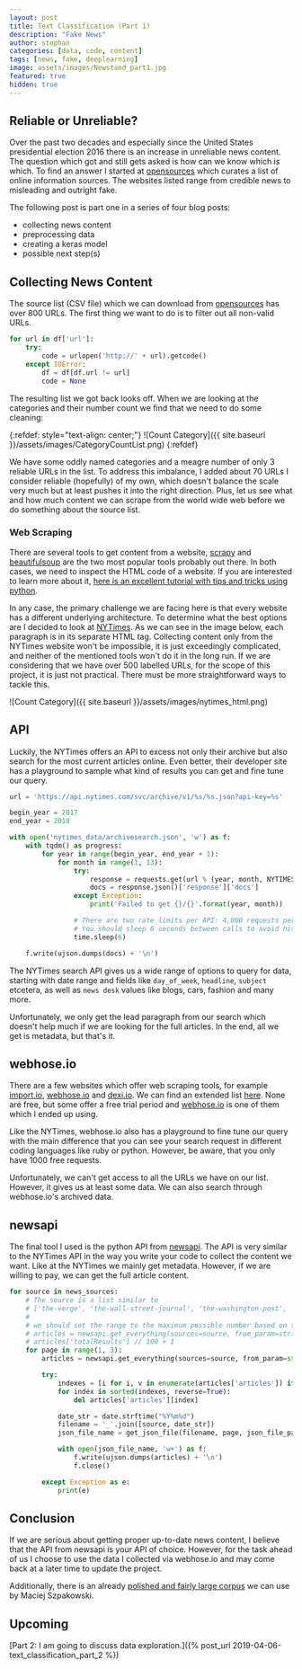 ```yaml
---
layout: post
title: Text Classification (Part 1)
description: "Fake News"
author: stephan
categories: [data, code, content]
tags: [news, fake, deeplearning]
image: assets/images/Newstand_part1.jpg
featured: true
hidden: true
---
```


## Reliable or Unreliable?

Over the past two decades and especially since the United States presidential election 2016 there is an increase in unreliable news content. The question which got and still gets asked is how can we know which is which. To find an answer I started at [opensources](http://www.opensources.co/) which curates a list of online information sources. The websites listed range from credible news to misleading and outright fake.

The following post is part one in a series of four blog posts:
- collecting news content
- preprocessing data
- creating a keras model
- possible next step(s)

## Collecting News Content

The source list (CSV file) which we can download from [opensources](http://www.opensources.co/)  has over 800 URLs. The first thing we want to do is to filter out all non-valid URLs.

```python
for url in df['url']:
    try:
        code = urlopen('http://' + url).getcode()
    except IOError:
        df = df[df.url != url]
        code = None
```

The resulting list we got back looks off. When we are looking at the categories and their number count we find that we need to do some cleaning:

{:refdef: style="text-align: center;"}
![Count Category]({{ site.baseurl }}/assets/images/CategoryCountList.png)
{:refdef}

We have some oddly named categories and a meagre number of only 3 reliable URLs in the list. To address this imbalance, I added about 70 URLs I consider reliable (hopefully) of my own, which doesn't balance the scale very much but at least pushes it into the right direction. Plus, let us see what and how much content we can scrape from the world wide web before we do something about the source list.

### Web Scraping

There are several tools to get content from a website, [scrapy](https://scrapy.org/) and [beautifulsoup](https://www.crummy.com/software/BeautifulSoup/) are the two most popular tools probably out there. In both cases, we need to inspect the HTML code of a website. If you are interested to learn more about it, [here is an excellent tutorial with tips and tricks using python](https://hackernoon.com/web-scraping-tutorial-with-python-tips-and-tricks-db070e70e071).

In any case, the primary challenge we are facing here is that every website has a different underlying architecture. To determine what the best options are I decided to look at [NYTimes](https://www.nytimes.com/). As we can see in the image below, each paragraph is in its separate HTML tag. Collecting content only from the NYTimes website won't be impossible, it is just exceedingly complicated, and neither of the mentioned tools won't do it in the long run. If we are considering that we have over 500 labelled URLs, for the scope of this project, it is just not practical. There must be more straightforward ways to tackle this.

![Count Category]({{ site.baseurl }}/assets/images/nytimes_html.png)

## API

Luckily, the NYTimes offers an API to excess not only their archive but also search for the most current articles online. Even better, their developer site has a playground to sample what kind of results you can get and fine tune our query.

```python
url = 'https://api.nytimes.com/svc/archive/v1/%s/%s.json?api-key=%s'

begin_year = 2017
end_year = 2018

with open('nytimes_data/archivesearch.json', 'w') as f:
    with tqdm() as progress:
        for year in range(begin_year, end_year + 1):
            for month in range(1, 13):
                try:
                    response = requests.get(url % (year, month, NYTIMES_TOKEN))
                    docs = response.json()['response']['docs']
                except Exception:
                    print('Failed to get {}/{}'.format(year, month))

                # There are two rate limits per API: 4,000 requests per day and 10 requests per minute.
                # You should sleep 6 seconds between calls to avoid hitting the per minute rate limit.
                time.sleep(6)

    f.write(ujson.dumps(docs) + '\n')
```

The NYTimes search API gives us a wide range of options to query for data, starting with date range and fields like `day_of_week`, `headline`, `subject` etcetera, as well as `news desk` values like blogs, cars, fashion and many more.

Unfortunately, we only get the lead paragraph from our search which doesn't help much if we are looking for the full articles. In the end, all we get is metadata, but that's it.

## webhose.io

There are a few websites which offer web scraping tools, for example [import.io](https://www.import.io/), [webhose.io](https://www.webhose.io/) and [dexi.io](https://dexi.io/). We can find an extended list [here](https://www.hongkiat.com/blog/web-scraping-tools/). None are free, but some offer a free trial period and [webhose.io](https://www.webhose.io/) is one of them which I ended up using.

Like the NYTimes, webhose.io also has a playground to fine tune our query with the main difference that you can see your search request in different coding languages like ruby or python. However, be aware, that you only have 1000 free requests.

Unfortunately, we can't get access to all the URLs we have on our list. However, it gives us at least some data. We can also search through webhose.io's archived data.

## newsapi

The final tool I used is the python API from [newsapi](https://newsapi.org/). The API is very similar to the NYTimes API in the way you write your code to collect the content we want. Like at the NYTimes we mainly get metadata. However, if we are willing to pay, we can get the full article content.

```python
for source in news_sources:
    # The source is a list similar to
    # ['the-verge', 'the-wall-street-journal', 'the-washington-post', 'the-washington-times', 'time', 'usa-today', 'vice-news', 'wired']
    #
    # we should set the range to the maximum possible number based on the total results devided by page_size
    # articles = newsapi.get_everything(sources=source, from_param=str(date), sort_by='relevancy', page_size=100)
    # articles['totalResults'] // 100 + 1
    for page in range(1, 3):
        articles = newsapi.get_everything(sources=source, from_param=str(date), sort_by='relevancy', page_size=100, page=page)

        try:
            indexes = [i for i, v in enumerate(articles['articles']) if articles['articles'][i]['content'] is None]
            for index in sorted(indexes, reverse=True):
                del articles['articles'][index]

            date_str = date.strftime("%Y%m%d")
            filename = '_'.join([source, date_str])
            json_file_name = get_json_file(filename, page, json_file_path)

            with open(json_file_name, 'w+') as f:
                f.write(ujson.dumps(articles) + '\n')
                f.close()

        except Exception as e:
            print(e)
```

## Conclusion

If we are serious about getting proper up-to-date news content, I  believe that the API from newsapi is your API of choice. However, for the task ahead of us I choose to use the data I collected via webhose.io and may come back at a later time to update the project.

Additionally, there is an already [polished and fairly large corpus](https://github.com/several27/FakeNewsCorpus) we can use by Maciej Szpakowski.

## Upcoming

[Part 2: I am going to discuss data exploration.]({% post_url 2019-04-06-text_classification_part_2 %})
